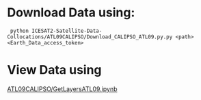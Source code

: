 # Download Data using:
``` python ICESAT2-Satellite-Data-Collocations/ATL09CALIPSO/Download_CALIPSO_ATL09.py.py <path> <Earth_Data_access_token>```
# View Data using 
[ATL09CALIPSO/GetLayersATL09.ipynb](https://github.com/wndrsn1/ICESAT2-Satellite-Data-Collocations/blob/main/ATL09CALIPSO/GetLayersATL09.ipynb) 







